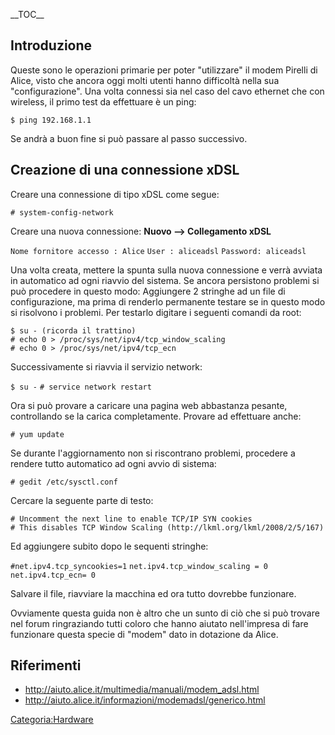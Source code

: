\_\_TOC\_\_

Introduzione
------------

Queste sono le operazioni primarie per poter "utilizzare" il modem Pirelli di Alice, visto che ancora oggi molti utenti hanno difficoltà nella sua "configurazione".
Una volta connessi sia nel caso del cavo ethernet che con wireless, il primo test da effettuare è un ping:

`$ ping 192.168.1.1`

Se andrà a buon fine si può passare al passo successivo.

Creazione di una connessione xDSL
---------------------------------

Creare una connessione di tipo xDSL come segue:

`# system-config-network`

Creare una nuova connessione: **Nuovo --&gt; Collegamento xDSL**

`Nome fornitore accesso : Alice`
`User : aliceadsl`
`Password: aliceadsl`

Una volta creata, mettere la spunta sulla nuova connessione e verrà avviata in automatico ad ogni riavvio del sistema.
Se ancora persistono problemi si può procedere in questo modo:
Aggiungere 2 stringhe ad un file di configurazione, ma prima di renderlo permanente testare se in questo modo si risolvono i problemi. Per testarlo digitare i seguenti comandi da root:

`$ su - (ricorda il trattino)`
`# echo 0 > /proc/sys/net/ipv4/tcp_window_scaling`
`# echo 0 > /proc/sys/net/ipv4/tcp_ecn`

Successivamente si riavvia il servizio network:

`$ su -`
`# service network restart`

Ora si può provare a caricare una pagina web abbastanza pesante, controllando se la carica completamente. Provare ad effettuare anche:

`# yum update`

Se durante l'aggiornamento non si riscontrano problemi, procedere a rendere tutto automatico ad ogni avvio di sistema:

`# gedit /etc/sysctl.conf`

Cercare la seguente parte di testo:

`# Uncomment the next line to enable TCP/IP SYN cookies`
`# This disables TCP Window Scaling (http://lkml.org/lkml/2008/2/5/167)`

Ed aggiungere subito dopo le sequenti stringhe:

`#net.ipv4.tcp_syncookies=1`
`net.ipv4.tcp_window_scaling = 0`
`net.ipv4.tcp_ecn= 0`

Salvare il file, riavviare la macchina ed ora tutto dovrebbe funzionare.

Ovviamente questa guida non è altro che un sunto di ciò che si può trovare nel forum ringraziando tutti coloro che hanno aiutato nell'impresa di fare funzionare questa specie di "modem" dato in dotazione da Alice.

Riferimenti
-----------

-   <http://aiuto.alice.it/multimedia/manuali/modem_adsl.html>
-   <http://aiuto.alice.it/informazioni/modemadsl/generico.html>

<Categoria:Hardware>
